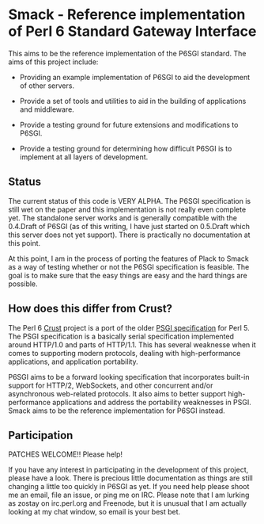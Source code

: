 # Smack - Reference implementation of Perl 6 Standard Gateway Interface

This aims to be the reference implementation of the P6SGI standard. The aims of
this project include:

* Providing an example implementation of P6SGI to aid the development of other
  servers.

* Provide a set of tools and utilities to aid in the building of applications
  and middleware.

* Provide a testing ground for future extensions and modifications to P6SGI.

* Provide a testing ground for determining how difficult P6SGI is to implement
  at all layers of development.

## Status

The current status of this code is VERY ALPHA. The P6SGI specification is still
wet on the paper and this implementation is not really even complete yet. The
standalone server works and is generally compatible with the 0.4.Draft of P6SGI
(as of this writing, I have just started on 0.5.Draft which this server does not
yet support). There is practically no documentation at this point.

At this point, I am in the process of porting the features of Plack to Smack as
a way of testing whether or not the P6SGI specification is feasible. The goal is
to make sure that the easy things are easy and the hard things are possible.

## How does this differ from Crust?

The Perl 6 [Crust](https://github.com/tokuhirom/p6-Crust) project is a port of
the older [PSGI
specification](https://metacpan.org/pod/release/MIYAGAWA/PSGI-1.102/PSGI.pod)
for Perl 5. The PSGI specification is a basically serial specification
implemented around HTTP/1.0 and parts of HTTP/1.1. This has several weaknesse
when it comes to supporting modern protocols, dealing with high-performance
applications, and application portability. 

P6SGI aims to be a forward looking specification that incorporates built-in
support for HTTP/2, WebSockets, and other concurrent and/or asynchronous
web-related protocols. It also aims to better support high-performance
applications and address the portability weaknesses in PSGI. Smack aims to be
the reference implementation for P6SGI instead.

## Participation

PATCHES WELCOME!! Please help!

If you have any interest in participating in the development of this project,
please have a look. There is precious little documentation as things are still
changing a little too quickly in P6SGI as yet. If you need help please shoot me
an email, file an issue, or ping me on IRC. Please note that I am lurking as
zostay on irc.perl.org and Freenode, but it is unusual that I am actually
looking at my chat window, so email is your best bet.

